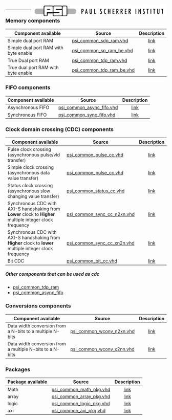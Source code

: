 <img align="right" src="psi_logo.png">

***

### Memory components

Component available                     | Source                                                      | Description
----------------------------------------|-------------------------------------------------------------|:-------------------------------------------:
Simple dual port RAM 										| [psi_common_sdp_ram.vhd](../hdl/psi_common_sdp_ram.vhd)	 		 	| [link](ch3_memories/ch3_1_sdp_ram.md)  
Simple dual port RAM with byte enable  	| [psi_common_sp_ram_be.vhd](../hdl/psi_common_sp_ram_be.vhd)    | [link](ch3_memories/ch3_2_sp_ram_be.md)  
True Dual port RAM  										| [psi_common_tdp_ram.vhd](../hdl/psi_common_tdp_ram.vhd)	  		| [link](ch3_memories/ch3_3_tdp_ram.md)    
True dual port RAM with byte enable  		| [psi_common_tdp_ram_be.vhd](../hdl/psi_common_tdp_ram_be.vhd)	| [link](ch3_memories/ch3_4_tdp_ram_be.md)    

### FIFO components
Component available     | Source                                                      | Description
------------------------|-------------------------------------------------------------|:-------------------------------------------:
Asynchronous FIFO 			| [psi_common_async_fifo.vhd](../hdl/psi_common_async_fifo.vhd)	| [link](ch4_fifos/ch4_1_async_fifo.md)  
Synchronous FIFO  			| [psi_common_sync_fifo.vhd](../hdl/psi_common_sync_fifo.vhd)    | [link](ch4_fifos/ch4_2_sync_fifo.md)    


### Clock domain crossing (CDC) components
Component available     | Source                                                      | Description
------------------------|-------------------------------------------------------------|:-------------------------------------------:
Pulse clock crossing  (asynchronous pulse/vld transfer)	| [psi_common_pulse_cc.vhd](../hdl/psi_common_pulse_cc.vhd)   	  | [link](ch5_cc/ch5_1_pulse_cc.md)   
Simple clock crossing (asynchronous data value transfer) | [psi_common_pulse_cc.vhd](../hdl/psi_common_simple_cc.vhd)   	  | [link](ch5_cc/ch5_2_simple_cc.md)    
Status clock crossing (asynchronous slow changing value transfer) | [psi_common_status_cc.vhd](../hdl/psi_common_status_cc.vhd) | [link](ch5_cc/ch5_3_status_cc.md)  
Synchronous CDC with AXI-S handshaking from **Lower** clock to **Higher** multiple integer clock frequency  | [psi_common_sync_cc_n2xn.vhd](../hdl/psi_common_sync_cc_n2xn.vhd)  |  [link](ch5_cc/ch5_4_sync_cc_n2xn.md)  
Synchronous CDC with AXI-S handshaking from **Higher** clock to **lower** multiple integer clock frequency  | [psi_common_sync_cc_xn2n.vhd](../hdl/psi_common_sync_cc_xn2n.vhd)   |  [link](ch5_cc/ch5_5_sync_cc_xn2n.md)  
Bit CDC  | [psi_common_bit_cc.vhd](../../hdl/psi_common_bit_cc.vhd)   | [link](ch5_cc/ch5_6_bit_cc.md)  

##### Other components that can be used as cdc
- [psi_common_tdp_ram](ch3_memories/ch3_3_tdp_ram.md)
- [psi_common_async_fifo](ch4_fifos/ch4_1_async_fifo.md)

### Conversions components
Component available     | Source                                                      | Description
------------------------|-------------------------------------------------------------|:-------------------------------------------:
Data width conversion from a N-bits to a multiple N-bits 		| [psi_common_wconv_n2xn.vhd](../hdl/psi_common_wconv_n2xn.vhd)	| [link](ch7_conversions/ch7_2_wconv_n2xn.md)  
Data width conversion from a multiple N-bits to a N-bits  	| [psi_common_wconv_x2nn.vhd](../hdl/psi_common_wconv_xn2n.vhd)    | [link](ch7_conversions/ch7_2_wconv_xn2n.md)

### Packages

Package available   | 									Source                                    | Description
--------------------|-------------------------------------------------------------|:----------------------------------------:
Math  							| [psi_common_math_pkg.vhd](../hdl/psi_common_math_pkg.vhd)	 	| [link](ch2_packages/ch2_packages.md)  
array 							| [psi_common_array_pkg.vhd](../hdl/psi_common_array_pkg.vhd) | [link](ch2_packages/ch2_packages.md)  
logic								| [psi_common_logic_pkg.vhd](../hdl/psi_common_logic_pkg.vhd)	| [link](ch2_packages/ch2_packages.md)     
axi 							  | [psi_common_axi_pkg.vhd](../hdl/psi_common_axi_pkg.vhd)			| [link](ch2_packages/ch2_packages.md)
